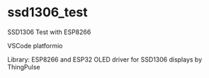 # ssd1306_test
SSD1306 Test with ESP8266

VSCode platformio

Library:
ESP8266 and ESP32 OLED driver for SSD1306 displays by ThingPulse
